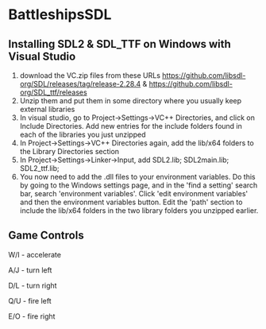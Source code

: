 # BattleshipsSDL
## Installing SDL2 & SDL_TTF on Windows with Visual Studio

1) download the VC.zip files from these URLs
https://github.com/libsdl-org/SDL/releases/tag/release-2.28.4 & https://github.com/libsdl-org/SDL_ttf/releases
3) Unzip them and put them in some directory where you usually keep external libraries
4) In visual studio, go to Project->Settings->VC++ Directories, and click on Include Directories. Add new entries for the include folders found in each of the libraries you just unzipped
5) In Project->Settings->VC++ Directories again, add the lib/x64 folders to the Library Directories section
6) In Project->Settings->Linker->Input, add SDL2.lib; SDL2main.lib; SDL2_ttf.lib;
7) You now need to add the .dll files to your environment variables. Do this by going to the Windows settings page, and in the 'find a setting' search bar, search 'environment variables'. Click 'edit environment variables' and then the environment variables button.
Edit the 'path' section to include the lib/x64 folders in the two library folders you unzipped earlier. 

## Game Controls
W/I - accelerate

A/J - turn left

D/L - turn right

Q/U - fire left

E/O - fire right
